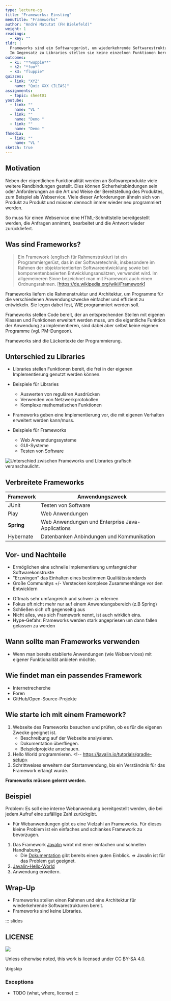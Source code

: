 ```yaml
---
type: lecture-cg
title: "Frameworks: Einstieg"
menuTitle: "Frameworks"
author: "André Matutat (FH Bielefeld)"
weight: 1
readings:
  - key: ""
tldr: |
  Frameworks sind ein Softwaregerüst, um wiederkehrende Softwarestrukturen schnell und einfach um die eigene Funktionalität zu erweitern.  
  Im Gegensatz zu Libraries stellen sie keine einzelnen Funktionen bereits, die im eigene Code aufgerufen werden, sondern geben Strukturen vor, in denen der eigenen Code eingearbeitet werden muss. 
outcomes:
  - k1: "**wuppie**"
  - k2: "*foo*"
  - k3: "fluppie"
quizzes:
  - link: "XYZ"
    name: "Quiz XXX (ILIAS)"
assignments:
  - topic: sheet01
youtube:
  - link: ""
    name: "VL "
  - link: ""
    name: "Demo "
  - link: ""
    name: "Demo "
fhmedia:
  - link: ""
    name: "VL "
sketch: true
---
```



## Motivation

Neben der eigentlichen Funktionalität werden an Softwareprodukte viele weitere Randbindungen gestellt.
Dies können Sicherheitsbindungen sein oder Anforderungen an die Art und Weise der Bereitstellung des Produktes, zum Beispiel als Webservice. 
Viele dieser Anforderungen ähneln sich von Produkt zu Produkt und müssen dennoch immer wieder neu programmiert werden. 

So muss für einen Webservice eine HTML-Schnittstelle bereitgestellt werden, die Anfragen annimmt, bearbeitet und die Antwort wieder zurückliefert. 

## Was sind Frameworks?

> Ein Framework (englisch für Rahmenstruktur) ist ein Programmiergerüst, das in der Softwaretechnik, insbesondere im Rahmen der objektorientierten Softwareentwicklung sowie bei komponentenbasierten Entwicklungsansätzen, verwendet wird. Im allgemeineren Sinne bezeichnet man mit Framework auch einen Ordnungsrahmen. [https://de.wikipedia.org/wiki/Framework]

Frameworks liefern die Rahmenstruktur und Architektur, um Programme für die verschiedenen Anwendungszwecke einfacher und effizient zu entwickeln. Sie legen dabei fest, WIE programmiert werden soll.  

Frameworks stellen Code bereit, der an entsprechenden Stellen mit eigenen Klassen und Funktionen erweitert werden muss, um die eigentliche Funktion der Anwendung zu implementieren, sind dabei aber selbst keine eigenen Programme (vgl. PM-Dungeon).  

Frameworks sind die Lückentexte der Programmierung. <!-- //Ich finde die Analogie eigentlich nicht schlecht, aber die muss besser eingebunden werden-->


## Unterschied zu Libraries 

- Libraries stellen Funktionen bereit, die frei in der eigenen Implementierung genutzt werden können.
- Beispiele für Libraries
  - Auswerten von regulären Ausdrücken
  - Verwenden von Netzwerkprotokollen
  - Komplexe mathematischen Funktionen
  
- Frameworks geben eine Implementierung vor, die mit eigenen Verhalten erweitert werden kann/muss. 
- Beispiele für Frameworks
  - Web Anwendungssysteme
  - GUI-Systeme
  - Testen von Software


![Unterschied zwischen Frameworks und Libraries grafisch veranschaulicht.](/images/frameworksVSlib.png)


## Verbreitete Frameworks

<!-- // Frage: Wie ausführlich den Anwendungszweck erklären? Teilweise ist das schon sehr spezifisch und für Einsteiger könnte es ein großes Buzzword Bingo werden. -->
| Framework | Anwendungszweck |
| --------- | --------------- |
| JUnit     | Testen von Software| 
| Play      | Web Anwendungen |
| **Spring**    | Web Anwendungen und Enterprise Java-Applications|
| Hybernate | Datenbanken Anbindungen und Kommunikation    |


## Vor- und Nachteile

<!-- Formatierung dieses Kaptitel? -->
+ Ermöglichen eine schnelle Implementierung umfangreicher Softwarekonstrukte
+ "Erzwingen" das Einhalten eines bestimmen Qualitätsstandards 
+ Große Communitys 
+/- Verstecken komplexe Zusammenhänge vor den Entwicklern
- Oftmals sehr umfangreich und schwer zu erlernen
- Fokus oft nicht mehr nur auf einem Anwendungsbereich (z.B Spring)
- Schließen sich oft gegenseitig aus
- Nicht alles, was sich Framework nennt, ist auch wirklich eins. 
- Hype-Gefahr: Frameworks werden stark angepriesen um dann fallen gelassen zu werden


## Wann sollte man Frameworks verwenden

- Wenn man bereits etablierte Anwendungen (wie Webservices) mit eigener Funktionalität anbieten möchte.


## Wie findet man ein passendes Framework

- Internetrecherche
- Foren
- GitHub/Open-Source-Projekte


## Wie starte ich mit einem Framework?

1. Webseite des Frameworks besuchen und prüfen, ob es für die eigenen Zwecke geeignet ist. 
   - Beschreibung auf der Webseite analysieren.
   - Dokumentation überfliegen.
   - Beispielprojekte anschauen. 
2. Hello World programmieren. <!-- https://javalin.io/tutorials/gradle-setup>
3. Schrittweises erweitern der Startanwendung, bis ein Verständnis für das Framework erlangt wurde.

**Frameworks müssen gelernt werden.** 

## Beispiel 

Problem: Es soll eine interne Webanwendung bereitgestellt werden, die bei jedem Aufruf eine zufällige Zahl zurückgibt. 

- Für Webanwendungen gibt es eine Vielzahl an Frameworks. Für dieses kleine Problem ist ein einfaches und schlankes Framework zu bevorzugen.
 <!-- Jetzt die Schritte 1 und 2 live vorführen -->
1. Das Framework [Javalin](https://javalin.io/) wirbt mit einer einfachen und schnellen Handhabung.
   - Die [Dokumentation](https://javalin.io/documentation) gibt bereits einen guten Einblick.
  => Javalin ist für das Problem gut geeignet. 
2. [Javalin-Hello-World](https://javalin.io/tutorials/gradle-setup)  <!-- In der doc fehlt:  implementation 'org.slf4j:slf4j-simple:1.8.0-beta4' -->
3. Anwendung erweitern. <!-- siehe /src -->


## Wrap-Up

- Frameworks stellen einen Rahmen und eine Architektur für wiederkehrende Softwarestrukturen bereit. 
- Frameworks sind keine Libraries. 

<!-- DO NOT REMOVE - THIS IS A LAST SLIDE TO INDICATE THE LICENSE AND POSSIBLE EXCEPTIONS (IMAGES, ...). -->
::: slides
## LICENSE
![](https://licensebuttons.net/l/by-sa/4.0/88x31.png)

Unless otherwise noted, this work is licensed under CC BY-SA 4.0.

\bigskip

### Exceptions
*   TODO (what, where, license)
:::
